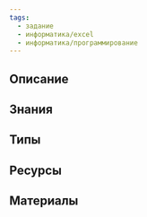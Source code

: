 ```yaml
---
tags:
  - задание
  - информатика/excel
  - информатика/программирование
---
```

## Описание



## Знания



## Типы



## Ресурсы



## Материалы